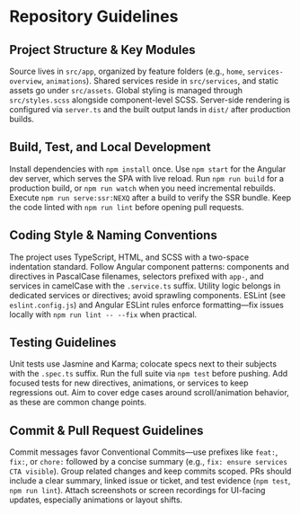 # Repository Guidelines

## Project Structure & Key Modules
Source lives in `src/app`, organized by feature folders (e.g., `home`, `services-overview`, `animations`). Shared services reside in `src/services`, and static assets go under `src/assets`. Global styling is managed through `src/styles.scss` alongside component-level SCSS. Server-side rendering is configured via `server.ts` and the built output lands in `dist/` after production builds.

## Build, Test, and Local Development
Install dependencies with `npm install` once. Use `npm start` for the Angular dev server, which serves the SPA with live reload. Run `npm run build` for a production build, or `npm run watch` when you need incremental rebuilds. Execute `npm run serve:ssr:NEXQ` after a build to verify the SSR bundle. Keep the code linted with `npm run lint` before opening pull requests.

## Coding Style & Naming Conventions
The project uses TypeScript, HTML, and SCSS with a two-space indentation standard. Follow Angular component patterns: components and directives in PascalCase filenames, selectors prefixed with `app-`, and services in camelCase with the `.service.ts` suffix. Utility logic belongs in dedicated services or directives; avoid sprawling components. ESLint (see `eslint.config.js`) and Angular ESLint rules enforce formatting—fix issues locally with `npm run lint -- --fix` when practical.

## Testing Guidelines
Unit tests use Jasmine and Karma; colocate specs next to their subjects with the `.spec.ts` suffix. Run the full suite via `npm test` before pushing. Add focused tests for new directives, animations, or services to keep regressions out. Aim to cover edge cases around scroll/animation behavior, as these are common change points.

## Commit & Pull Request Guidelines
Commit messages favor Conventional Commits—use prefixes like `feat:`, `fix:`, or `chore:` followed by a concise summary (e.g., `fix: ensure services CTA visible`). Group related changes and keep commits scoped. PRs should include a clear summary, linked issue or ticket, and test evidence (`npm test`, `npm run lint`). Attach screenshots or screen recordings for UI-facing updates, especially animations or layout shifts.
